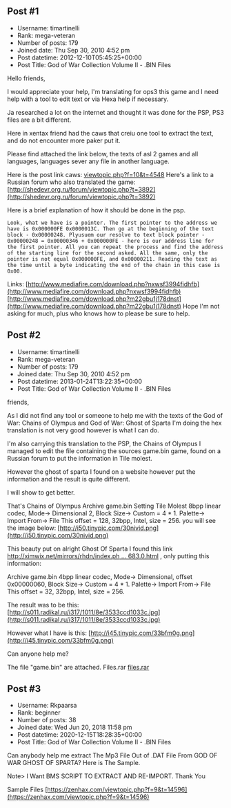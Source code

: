 ## Post #1
- Username: timartinelli
- Rank: mega-veteran
- Number of posts: 179
- Joined date: Thu Sep 30, 2010 4:52 pm
- Post datetime: 2012-12-10T05:45:25+00:00
- Post Title: God of War Collection Volume II - .BIN Files

Hello friends,

I would appreciate your help, I'm translating for ops3 this game and I need help with a tool to edit text or via Hexa help if necessary.

Ja researched a lot on the internet and thought it was done for the PSP, PS3 files are a bit different.

Here in xentax friend had the caws that creiu one tool to extract the text, and do not encounter more paker put it.

Please find attached the link below, the texts of asl 2 games and all languages, languages ​​sever any file in another language.

Here is the post link caws: [viewtopic.php?f=10&t=4548](http://forum.xentax.com/viewtopic.php?f=10&t=4548)
Here's a link to a Russian forum who also translated the game: [http://shedevr.org.ru/forum/viewtopic.php?t=3892](http://shedevr.org.ru/forum/viewtopic.php?t=3892)

Here is a brief explanation of how it should be done in the psp.

```
Look, what we have is a pointer. The first pointer to the address we have is 0x000000FE 0x0000013C. Then go at the beginning of the text block - 0x00000248. Plyusuem our resolve to text block pointer - 0x00000248 = 0x00000346 + 0x000000FE - here is our address line for the first pointer. All you can repeat the process and find the address of the starting line for the second asked. All the same, only the pointer is not equal 0x000000FE, and 0x00000211. Reading the text as the time until a byte indicating the end of the chain in this case is 0x00.
```


Links:
[http://www.mediafire.com/download.php?nxwsf3994fidhfb](http://www.mediafire.com/download.php?nxwsf3994fidhfb)
[http://www.mediafire.com/download.php?m22gbu1j178dnst](http://www.mediafire.com/download.php?m22gbu1j178dnst)
Hope I'm not asking for much, plus who knows how to please be sure to help.
## Post #2
- Username: timartinelli
- Rank: mega-veteran
- Number of posts: 179
- Joined date: Thu Sep 30, 2010 4:52 pm
- Post datetime: 2013-01-24T13:22:35+00:00
- Post Title: God of War Collection Volume II - .BIN Files

friends,

As I did not find any tool or someone to help me with the texts of the God of War: Chains of Olympus and God of War: Ghost of Sparta I'm doing the hex translation is not very good however is what I can do.

I'm also carrying this translation to the PSP, the Chains of Olympus I managed to edit the file containing the sources game.bin game, found on a Russian forum to put the information in Tile molest.

However the ghost of sparta I found on a website however put the information and the result is quite different.

I will show to get better.

That's Chains of Olympus
Archive game.bin
Setting Tile Molest
8bpp linear codec, Mode-> Dimensional 2, Block Size-> Custom = 4 * 1.
Palette-> Import From-> File This offset = 128, 32bpp, Intel, size = 256.
you will see the image below: [http://i50.tinypic.com/30nivid.png](http://i50.tinypic.com/30nivid.png)

This beauty put on alright Ghost Of Sparta I found this link [http://ximwix.net/mirrors/rhdn/index.ph ... 683.0.html](http://ximwix.net/mirrors/rhdn/index.php@topic=11683.0.html) , only putting this information:

Archive game.bin
4bpp linear codec, Mode-> Dimensional, offset 0x00000060, Block Size-> Custom = 4 * 1.
Palette-> Import From-> File This offset = 32, 32bpp, Intel, size = 256.

The result was to be this: [http://s011.radikal.ru/i317/1011/8e/3533ccd1033c.jpg](http://s011.radikal.ru/i317/1011/8e/3533ccd1033c.jpg)

However what I have is this: [http://i45.tinypic.com/33bfm0g.png](http://i45.tinypic.com/33bfm0g.png)

Can anyone help me?

The file "game.bin" are attached. Files.rar
[files.rar](https://xentaxbackup.github.io/file/6143_files.rar)
## Post #3
- Username: Rkpaarsa
- Rank: beginner
- Number of posts: 38
- Joined date: Wed Jun 20, 2018 11:58 pm
- Post datetime: 2020-12-15T18:28:35+00:00
- Post Title: God of War Collection Volume II - .BIN Files

Can anybody help me extract The Mp3 File Out of .DAT File From GOD OF WAR GHOST OF SPARTA?
Here is The Sample.

Note> I Want BMS SCRIPT TO EXTRACT AND RE-IMPORT.
Thank You


Sample Files [https://zenhax.com/viewtopic.php?f=9&t=14596](https://zenhax.com/viewtopic.php?f=9&t=14596)
